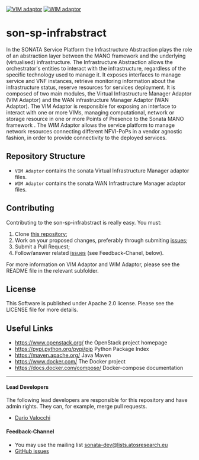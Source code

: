 [![VIM adaptor](http://jenkins.sonata-nfv.eu/buildStatus/icon?job=son-sp-infrabstract-vim)](http://jenkins.sonata-nfv.eu/job/son-sp-infrabstract-vim)	[![WIM adaptor](http://jenkins.sonata-nfv.eu/buildStatus/icon?job=son-sp-infrabstract-wim)](http://jenkins.sonata-nfv.eu/job/son-sp-infrabstract-wim)

# son-sp-infrabstract

In the SONATA Service Platform the Infrastructure Abstraction plays the role of an abstraction layer between the MANO framework and the underlying (virtualised) infrastructure.
The Infrastructure Abstraction allows the orchestrator's entities to interact with the infrastructure, regardless of the specific technology used to manage it. It exposes interfaces to manage service and VNF instances, retrieve monitoring information about the infrastructure status, reserve resources for services deployment.
It is composed of two main modules, the Virtual Infrastructure Manager Adaptor (VIM Adaptor) and the WAN infrastructure Manager Adaptor (WAN Adaptor). The VIM Adaptor is responsible for exposing an interface to interact with one or more VIMs, managing computational, network or storage resource in one or more Points of Presence to the Sonata MANO framework . The WIM Adaptor allows the service platform to manage network resources connecting different NFVI-PoPs in a vendor agnostic fashion, in order to provide connectivity to the deployed services.


## Repository Structure
  
 * `VIM Adaptor` contains the sonata Virtual Infrastructure Manager adaptor files.
 * `WIM Adaptor` contains the sonata WAN Infrastructure Manager adaptor files.

## Contributing

Contributing to the son-sp-infrabstract is really easy. You must:

1. Clone [this repository](http://github.com/sonata-nfv/son-sp-infrabstract);
2. Work on your proposed changes, preferably through submiting [issues](https://github.com/sonata-nfv/son-sp-infrabstract/issues);
3. Submit a Pull Request;
4. Follow/answer related [issues](https://github.com/sonata-nfv/son-sp-infrabstract/issues) (see Feedback-Chanel, below).

For more information on VIM Adaptor and WIM Adaptor, please see the README file in the relevant subfolder.

## License

This Software is published under Apache 2.0 license. Please see the LICENSE file for more details.

## Useful Links

* https://www.openstack.org/ the OpenStack project homepage
* https://pypi.python.org/pypi/pip Python Package Index
* https://maven.apache.org/ Java Maven
* https://www.docker.com/ The Docker project
* https://docs.docker.com/compose/ Docker-compose documentation


---
#### Lead Developers

The following lead developers are responsible for this repository and have admin rights. They can, for example, merge pull requests.

* [Dario Valocchi](https://github.com/DarioValocchi)

#### Feedback-Channel

* You may use the mailing list [sonata-dev@lists.atosresearch.eu](mailto:sonata-dev@lists.atosresearch.eu)
* [GitHub issues](https://github.com/sonata-nfv/son-sp-infrabstract/issues)

